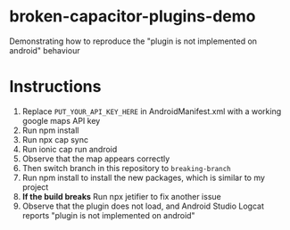 # broken-capacitor-plugins-demo

Demonstrating how to reproduce the "plugin is not implemented on android" behaviour

# Instructions

1. Replace `PUT_YOUR_API_KEY_HERE` in AndroidManifest.xml with a working google maps API key
1. Run npm install
1. Run npx cap sync
1. Run ionic cap run android
1. Observe that the map appears correctly
1. Then switch branch in this repository to `breaking-branch`
1. Run npm install to install the new packages, which is similar to my project
1. **If the build breaks** Run npx jetifier to fix another issue
1. Observe that the plugin does not load, and Android Studio Logcat reports "plugin is not implemented on android"
